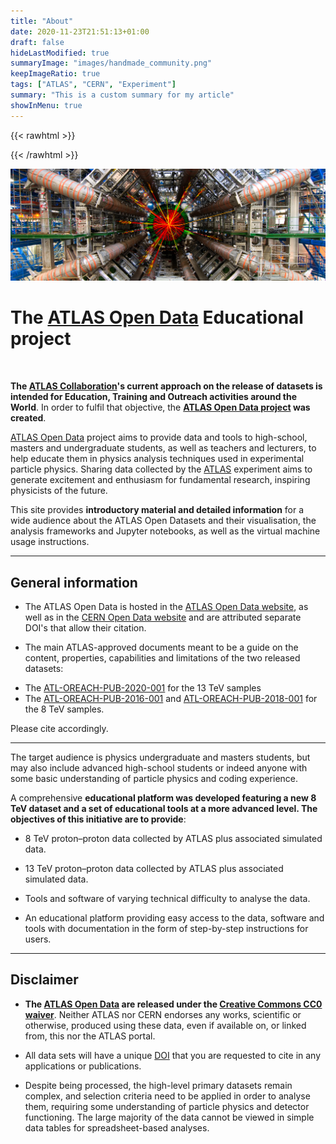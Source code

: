 ```yaml
---
title: "About"
date: 2020-11-23T21:51:13+01:00
draft: false
hideLastModified: true
summaryImage: "images/handmade_community.png"
keepImageRatio: true
tags: ["ATLAS", "CERN", "Experiment"]
summary: "This is a custom summary for my article"
showInMenu: true
---
```

{{< rawhtml >}}
<script async src="https://unpkg.com/mermaid@8.2.3/dist/mermaid.min.js"></script>
{{< /rawhtml >}}

![path](images/detector_background.png)

# **The [ATLAS Open Data](http://opendata.atlas.cern)** Educational project

&nbsp;

**The [ATLAS Collaboration](http://atlas.cern/resources/opendata)'s current approach on the release of datasets is intended for Education, Training and Outreach activities around the World**.
In order to fulfil that objective, the **[ATLAS Open Data project](http://opendata.atlas.cern) was created**.
&nbsp;

[ATLAS Open Data](http://opendata.atlas.cern) project aims to provide data and tools to high-school, masters and undergraduate students, as well as teachers and lecturers, to help educate them in physics analysis techniques used in experimental particle physics. Sharing data collected by the [ATLAS](https://atlas.cern) experiment aims to generate excitement and enthusiasm for fundamental research, inspiring physicists of the future.

This site provides **introductory material and detailed information** for a wide audience about the ATLAS Open Datasets and their visualisation, the analysis frameworks and Jupyter notebooks, as well as the virtual machine usage instructions.

---

## General information

+ The ATLAS Open Data is hosted in the [ATLAS Open Data website](http://opendata.atlas.cern), as well as in the [CERN Open Data website](http://opendata.cern.ch/) and are attributed separate DOI's that allow their citation.

+ The main ATLAS-approved documents meant to be a guide on the content, properties, capabilities and limitations of the two released datasets:
* The [ATL-OREACH-PUB-2020-001](https://cds.cern.ch/record/2707171) for the 13 TeV samples
* The [ATL-OREACH-PUB-2016-001](https://cds.cern.ch/record/2203649) and [ATL-OREACH-PUB-2018-001](https://cds.cern.ch/record/2624572) for the 8 TeV samples.

Please cite accordingly.

---

The target audience is physics undergraduate and masters students, but may also include advanced high-school students or indeed anyone with some basic understanding of particle physics and coding experience.

A comprehensive **educational platform was developed featuring a new 8 TeV dataset and a set of educational tools at a more advanced level. The objectives of this initiative are to provide**:

* 8 TeV proton–proton data collected by ATLAS plus associated simulated data.

* 13 TeV proton–proton data collected by ATLAS plus associated simulated data.

* Tools and software of varying technical difficulty to analyse the data.

* An educational platform providing easy access to the data, software and tools with documentation in the form of step-by-step instructions for users.

---

## <a name="atlas-disclaimer">Disclaimer</a>

* **The [ATLAS Open Data](http://opendata.atlas.cern) are released under the [Creative Commons CC0 waiver](http://creativecommons.org/publicdomain/zero/1.0/)**.
Neither ATLAS nor CERN endorses any works, scientific or otherwise, produced using these data, even if available on, or linked from, this nor the ATLAS portal.
* All data sets will have a unique [DOI](https://en.wikipedia.org/wiki/Digital_object_identifier) that you are requested to cite in any applications or publications.

* Despite being processed, the high-level primary datasets remain complex, and selection criteria need to be applied in order to analyse them, requiring some understanding of particle physics and detector functioning. The large majority of the data cannot be viewed in simple data tables for spreadsheet-based analyses.

<!--
* No further development is foreseen for either the data released or the software version needed to analyse them.
    * The analysis methods and software have evolved since the released data were recorded.
    * More advanced techniques are used with recent data, but the software is not compatible out-of-the-box with older data samples.
-->

